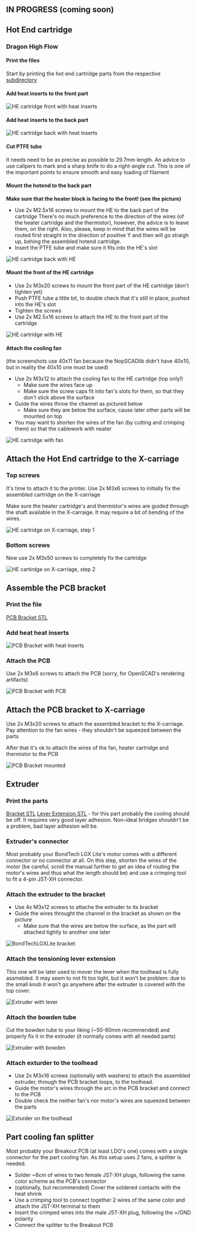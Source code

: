 ## IN PROGRESS (coming soon)

## Hot End cartridge
### Dragon High Flow

#### Print the files
Start by printing the hot end cartridge parts from the respective [subdirectory](../ToPrint/DragonHF/stls)

#### Add heat inserts to the front part
![HE cartridge front with heat inserts](resources/HE_cartridge_DragonHF_front.png)

#### Add heat inserts to the back part
![HE cartridge back with heat inserts](resources/HE_cartridge_DragonHF_back.png)

#### Cut PTFE tube
It needs need to be as precise as possible to 29.7mm length. An advice to use calipers to mark and a sharp knife to do a right-angle cut.
This is one of the important points to ensure smooth and easy loading of filament

#### Mount the hotend to the back part

**Make sure that the heater block is facing to the front! (see the picture)**

- Use 2x M2.5x16 screws to mount the HE to the back part of the cartridge
  There's no much preference to the direction of the wires (of the heater cartridge and the thermistor), however, the advice is to leave them, on the right.
  Also, please, keep in mind that the wires will be routed first straight in the direction of positive Y and then will go straigh up, behing the assembled hotend cartridge.
- Insert the PTFE tube and make sure it fits into the HE's slot

![HE cartridge back with HE](resources/HE_cartridge_DragonHF_back_with_HE.png)

#### Mount the front of the HE cartridge
- Use 2x M3x20 screws to mount the front part of the HE cartridge (don't tighten yet)
- Push PTFE tube a little bit, to double check that it's still in place, pushed into the HE's slot
- Tighten the screws
- Use 2x M2.5x16 screws to attach the HE to the front part of the cartridge

![HE cartridge with HE](resources/HE_cartridge_DragonHF_with_HE.png)

#### Attach the cooling fan
(the screenshots use 40x11 fan because the NopSCADlib didn't have 40x10, but in reality the 40x10 one must be used)

- Use 2x M3x12 to attach the cooling fan to the HE cartridge (top only!)
  - Make sure the wires face up
  - Make sure the screw caps fit into fan's slots for them, so that they don't stick above the surface
- Guide the wires throw the channel as pictured below
  - Make sure they are below the surface, cause later other parts will be mounted on top
- You may want to shorten the wires of the fan (by cutting and crimping them) so that the cablework with neater

![HE cartridge with fan](resources/HE_cartridge_with_fan.png)

## Attach the Hot End cartridge to the X-carriage

### Top screws
It's time to attach it to the printer. Use 2x M3x6 screws to initially fix the assembled cartridge on the X-carriage

Make sure the heater cartridge's and thermistor's wires are guided through the shaft available in the X-carraige. It may require a bit of bending of the wires.

![HE cartridge on X-carriage, step 1](resources/HE_cartridge_on_carriage_step1.png)

### Bottom screws
Now use 2x M3x50 screws to completely fix the cartridge

![HE cartirdge on X-carriage, step 2](resources/HE_cartridge_on_carriage_step2.png)

## Assemble the PCB bracket

### Print the file
[PCB Bracket STL](../ToPrint/stls/PCB_Bracket.stl)

### Add heat heat inserts
![PCB Bracket with heat inserts](resources/PCB_bracket.png)

### Attach the PCB
Use 2x M3x6 screws to attach the PCB (sorry, for OpenSCAD's rendering artifacts)

![PCB Bracket with PCB](resources/PCB_bracket_with_PCB.png)

## Attach the PCB bracket to X-carriage

Use 2x M3x20 screws to attach the assembled bracket to the X-carriage. Pay attention to the fan wires - they shouldn't be squeezed between the parts

After that it's ok to attach the wires of the fan, heater cartridge and thermistor to the PCB

![PCB Bracket mounted](resources/PCB_bracket_mounted.png)

## Extruder

### Print the parts
[Bracket STL](../ToPrint/stls/ExtruderMount.stl)
[Lever Extension STL](../ToPrint/stls/ExtruderLeverExtension.stl) - for this part probably the cooling should be off. It requires very good layer adhesion. Non-ideal bridges shouldn't be a problem, bad layer adhesion will be.

### Extruder's connector
Most probably your BondTech LGX Lite's motor comes with a different connector or no connector at all.
On this step, shorten the wires of the motor (be careful, scroll the manual further to get an idea of routing the motor's wires and thus what the length should be) and use a crimping tool to fit a 4-pin JST-XH connector.

### Attach the extruder to the bracket
- Use 4x M3x12 screws to attache the extruder to its bracket
- Guide the wires throught the channel in the bracket as shown on the picture
  - Make sure that the wires are below the surface, as the part will attached tightly to another one later

![BondTechLGXLite bracket](resources/BondTechLGXLite_bracket.png)

### Attach the tensioning lever extension
This one will be later used to mover the lever when the toolhead is fully assmebled.
It may seem to not fit too tight, but it won't be problem: due to the small knob it won't go anywhere after the extruder is covered with the top cover.

![Extruder with lever](resources/Extruder_with_lever.png)

### Attach the bowden tube
Cut the bowden tube to your liking (~50-60mm recommended) and properly fix it in the extruder (it normally comes with all needed parts)

![Extruder with bowden](resources/Extruder_with_bowden.png)

### Attach exturder to the toolhead
- Use 2x M3x16 screws (optionally with washers) to attach the assembled extruder, through the PCB bracket loops, to the toolhead.
- Guide the motor's wires through the arc in the PCB bracket and connect to the PCB
- Double check the neither fan's nor motor's wires are squeezed between the parts

![Exturder on the toolhead](resources/Extruder_on_toolhead.png)

## Part cooling fan splitter
Most probably your Breakout PCB (at least LDO's one) comes with a single connector for the part cooling fan. As this setup uses 2 fans, a splitter is needed.

- Solder ~6cm of wires to two female JST-XH plugs, following the same color scheme as the PCB's connector
- (optionally, but recommended) Cover the soldered contacts with the heat shrink
- Use a crimping tool to connect together 2 wires of the same color and attach the JST-XH terminal to them
- Insert the crimped wires into the male JST-XH plug, following the +/GND polarity
- Connect the splitter to the Breakout PCB
